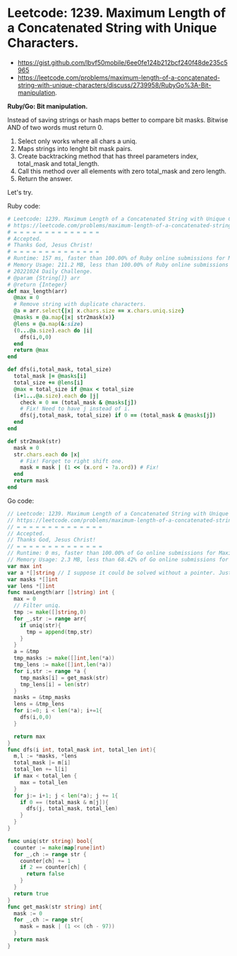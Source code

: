 # Leetcode: 1239. Maximum Length of a Concatenated String with Unique Characters.

- https://gist.github.com/lbvf50mobile/6ee0fe124b212bcf240f48de235c5965
- https://leetcode.com/problems/maximum-length-of-a-concatenated-string-with-unique-characters/discuss/2739958/RubyGo%3A-Bit-manipulation.

**Ruby/Go: Bit manipulation.**

Instead of saving strings or hash maps better to compare bit masks. Bitwise AND of two words must return 0.

1. Select only works where all chars a uniq.
2. Maps strings into lenght bit mask pairs.
3. Create backtracking method that has threel parameters index, total_mask and total_length.
4. Call this method over all elements with zero total_mask and zero length.
5. Return the answer.

Let's try.

Ruby code:
```Ruby
# Leetcode: 1239. Maximum Length of a Concatenated String with Unique Characters.
# https://leetcode.com/problems/maximum-length-of-a-concatenated-string-with-unique-characters/
# = = = = = = = = = = = = = =
# Accepted.
# Thanks God, Jesus Christ!
# = = = = = = = = = = = = = =
# Runtime: 157 ms, faster than 100.00% of Ruby online submissions for Maximum Length of a Concatenated String with Unique Characters.
# Memory Usage: 211.2 MB, less than 100.00% of Ruby online submissions for Maximum Length of a Concatenated String with Unique Characters.
# 20221024 Daily Challenge.
# @param {String[]} arr
# @return {Integer}
def max_length(arr)
  @max = 0
  # Remove string with duplicate characters.
  @a = arr.select{|x| x.chars.size == x.chars.uniq.size}
  @masks = @a.map{|x| str2mask(x)}
  @lens = @a.map(&:size)
  (0...@a.size).each do |i|
    dfs(i,0,0)
  end
  return @max
end

def dfs(i,total_mask, total_size)
  total_mask |= @masks[i]
  total_size += @lens[i]
  @max = total_size if @max < total_size
  (i+1...@a.size).each do |j|
    check = 0 == (total_mask & @masks[j])
    # Fix! Need to have j instead of i.
    dfs(j,total_mask, total_size) if 0 == (total_mask & @masks[j]) 
  end
end

def str2mask(str)
  mask = 0
  str.chars.each do |x|
    # Fix! Forget to right shift one.
    mask = mask | (1 << (x.ord - ?a.ord)) # Fix!
  end
  return mask
end
```
Go code:
```Go
// Leetcode: 1239. Maximum Length of a Concatenated String with Unique Characters.
// https://leetcode.com/problems/maximum-length-of-a-concatenated-string-with-unique-characters/
// = = = = = = = = = = = = = =
// Accepted.
// Thanks God, Jesus Christ!
// = = = = = = = = = = = = = =
// Runtime: 0 ms, faster than 100.00% of Go online submissions for Maximum Length of a Concatenated String with Unique Characters.
// Memory Usage: 2.3 MB, less than 68.42% of Go online submissions for Maximum Length of a Concatenated String with Unique Characters.
var max int
var a *[]string // I suppose it could be solved without a pointer. Just by a slice.
var masks *[]int
var lens *[]int
func maxLength(arr []string) int {
  max = 0
  // Filter uniq.
  tmp := make([]string,0)
  for _,str := range arr{
    if uniq(str){
      tmp = append(tmp,str)
    }
  }
  a = &tmp
  tmp_masks := make([]int,len(*a))
  tmp_lens := make([]int,len(*a))
  for i,str := range *a {
    tmp_masks[i] = get_mask(str) 
    tmp_lens[i] = len(str)
  }
  masks = &tmp_masks
  lens = &tmp_lens
  for i:=0; i < len(*a); i+=1{
    dfs(i,0,0)
  }

  return max
}
func dfs(i int, total_mask int, total_len int){
  m,l := *masks, *lens
  total_mask |= m[i]
  total_len += l[i]
  if max < total_len {
    max = total_len
  }
  for j:= i+1; j < len(*a); j += 1{
    if 0 == (total_mask & m[j]){
      dfs(j, total_mask, total_len)
    }
  }
}

func uniq(str string) bool{
  counter := make(map[rune]int)
  for _,ch := range str {
    counter[ch] += 1
    if 2 == counter[ch] {
      return false
    }
  }
  return true
}
func get_mask(str string) int{
  mask := 0
  for _,ch := range str{
    mask = mask | (1 << (ch - 97))
  }
  return mask
}
```

